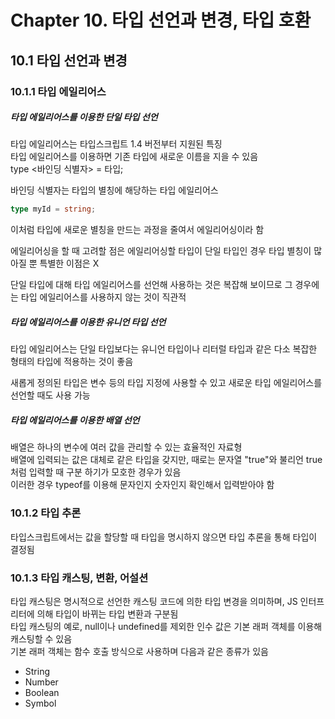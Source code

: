 # Chapter 10. 타입 선언과 변경, 타입 호환

## 10.1 타입 선언과 변경

### 10.1.1 타입 에일리어스

##### 타입 에일리어스를 이용한 단일 타입 선언

타입 에일리어스는 타입스크립트 1.4 버전부터 지원된 특징  
타입 에일리어스를 이용하면 기존 타입에 새로운 이름을 지을 수 있음  
type <바인딩 식별자> = 타입;

바인딩 식별자는 타입의 별칭에 해당하는 타입 에일리어스

```typescript
type myId = string;
```

이처럼 타입에 새로운 별칭을 만드는 과정을 줄여서 에일리어싱이라 함

에일리어싱을 할 때 고려할 점은 에일리어싱할 타입이 단일 타입인 경우 타입 별칭이 많아질 뿐 특별한 이점은 X

단일 타입에 대해 타입 에일리어스를 선언해 사용하는 것은 복잡해 보이므로 그 경우에는 타입 에일리어스를 사용하지 않는 것이 직관적

##### 타입 에일리어스를 이용한 유니언 타입 선언

타입 에일리어스는 단일 타입보다는 유니언 타입이나 리터럴 타입과 같은 다소 복잡한 형태의 타입에 적용하는 것이 좋음

새롭게 정의된 타입은 변수 등의 타입 지정에 사용할 수 있고 새로운 타입 에일리어스를 선언할 때도 사용 가능

##### 타입 에일리어스를 이용한 배열 선언

배열은 하나의 변수에 여러 값을 관리할 수 있는 효율적인 자료형  
배열에 입력되는 값은 대체로 같은 타입을 갖지만, 때로는 문자열 "true"와 불리언 true처럼 입력할 때 구분 하기가 모호한 경우가 있음  
이러한 경우 typeof를 이용해 문자인지 숫자인지 확인해서 입력받아야 함

### 10.1.2 타입 추론

타입스크립트에서는 값을 할당할 때 타입을 명시하지 않으면 타입 추론을 통해 타입이 결정됨

### 10.1.3 타입 캐스팅, 변환, 어설션

타입 캐스팅은 명시적으로 선언한 캐스팅 코드에 의한 타입 변경을 의미하며, JS 인터프리터에 의해 타입이 바뀌는 타입 변환과 구분됨  
타입 캐스팅의 예로, null이나 undefined를 제외한 인수 값은 기본 래퍼 객체를 이용해 캐스팅할 수 있음  
기본 래퍼 객체는 함수 호출 방식으로 사용하며 다음과 같은 종류가 있음

- String
- Number
- Boolean
- Symbol
